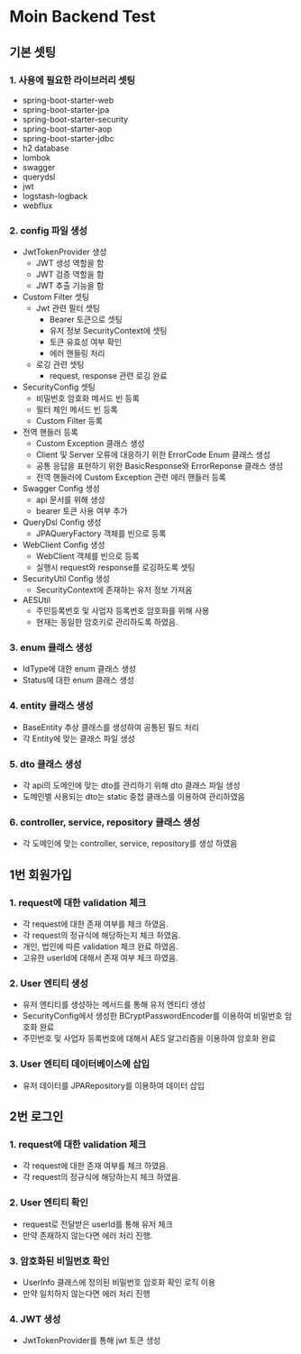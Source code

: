 # Moin Backend Test

## 기본 셋팅
### 1. 사용에 필요한 라이브러리 셋팅
- spring-boot-starter-web
- spring-boot-starter-jpa
- spring-boot-starter-security
- spring-boot-starter-aop
- spring-boot-starter-jdbc
- h2 database
- lombok
- swagger
- querydsl
- jwt
- logstash-logback
- webflux
### 2. config 파일 생성
- JwtTokenProvider 생성
  - JWT 생성 역할을 함
  - JWT 검증 역할을 함
  - JWT 추출 기능을 함
- Custom Filter 셋팅
  - Jwt 관련 필터 셋팅
    - Bearer 토큰으로 셋팅
    - 유저 정보 SecurityContext에 셋팅
    - 토큰 유효성 여부 확인
    - 에러 핸들링 처리
  - 로깅 관련 셋팅
    - request, response 관련 로깅 완료
- SecurityConfig 셋팅
  - 비밀번호 암호화 메서드 빈 등록
  - 필터 체인 메서드 빈 등록
  - Custom Filter 등록
- 전역 핸들러 등록
  - Custom Exception 클래스 생성
  - Client 및 Server 오류에 대응하기 위한 ErrorCode Enum 클래스 생성
  - 공통 응답을 표현하기 위한 BasicResponse와 ErrorReponse 클래스 생성
  - 전역 핸들러에 Custom Exception 관련 에러 핸들러 등록
- Swagger Config 생성
  - api 문서를 위해 생성
  - bearer 토큰 사용 여부 추가
- QueryDsl Config 생성
  - JPAQueryFactory 객체를 빈으로 등록
- WebClient Config 생성
  - WebClient 객체를 빈으로 등록
  - 실행시 request와 response를 로깅하도록 셋팅
- SecurityUtil Config 생성
  - SecurityContext에 존재하는 유저 정보 가져옴
- AESUtil
  - 주민등록번호 및 사업자 등록번호 암호화를 위해 사용
  - 현재는 동일한 암호키로 관리하도록 하였음.
### 3. enum 클래스 생성
- IdType에 대한 enum 클래스 생성
- Status에 대한 enum 클래스 생성
### 4. entity 클래스 생성
- BaseEntity 추상 클래스를 생성하여 공통된 필드 처리
- 각 Entity에 맞는 클래스 파일 생성
### 5. dto 클래스 생성
- 각 api의 도메인에 맞는 dto를 관리하기 위해 dto 클래스 파일 생성
- 도메인별 사용되는 dto는 static 중첩 클래스를 이용하여 관리하였음
### 6. controller, service, repository 클래스 생성
- 각 도메인에 맞는 controller, service, repository를 생성 하였음

## 1번 회원가입
### 1. request에 대한 validation 체크
- 각 request에 대한 존재 여부를 체크 하였음.
- 각 request의 정규식에 해당하는지 체크 하였음.
- 개인, 법인에 따른 validation 체크 완료 하였음.
- 고유한 userId에 대해서 존재 여부 체크 하였음.
### 2. User 엔티티 생성
- 유저 엔티티를 생성하는 메서드를 통해 유저 엔티티 생성
- SecurityConfig에서 생성한 BCryptPasswordEncoder를 이용하여 비밀번호 암호화 완료
- 주민번호 및 사업자 등록번호에 대해서 AES 알고리즘을 이용하여 암호화 완료
### 3. User 엔티티 데이터베이스에 삽입
- 유저 데이터를 JPARepository를 이용하여 데이터 삽입

## 2번 로그인
### 1. request에 대한 validation 체크
- 각 request에 대한 존재 여부를 체크 하였음.
- 각 request의 정규식에 해당하는지 체크 하였음.
### 2. User 엔티티 확인
- request로 전달받은 userId를 통해 유저 체크
- 만약 존재하지 않는다면 에러 처리 진행.
### 3. 암호화된 비밀번호 확인
- UserInfo 클래스에 정의된 비밀번호 암호화 확인 로직 이용
- 만약 일치하지 않는다면 에러 처리 진행
### 4. JWT 생성
- JwtTokenProvider를 통해 jwt 토큰 생성